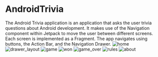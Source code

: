 # AndroidTrivia
The Android Trivia application is an application that asks the user trivia questions about Android development.
It makes use of the Navigation component within Jetpack to move the user between different screens.
Each screen is implemented as a Fragment.
The app navigates using buttons, the Action Bar, and the Navigation Drawer.
![home](https://user-images.githubusercontent.com/86685007/144281743-034aa040-723e-41e8-b8d3-3a9e63249a91.png)
![drawer_layout](https://user-images.githubusercontent.com/86685007/144281819-1972b197-196f-4f48-81d1-af4a1d07a90e.png)
![game](https://user-images.githubusercontent.com/86685007/144281963-c97cb46a-0f9a-45bf-a963-797956ca909f.png)
![won](https://user-images.githubusercontent.com/86685007/144281996-f10e37c7-b0a9-4558-a6f3-cf68bb01c6c4.png)
![game_over](https://user-images.githubusercontent.com/86685007/144282018-5b58b2cd-e88f-4004-ba92-29c0f2bc3db9.png)
![rules](https://user-images.githubusercontent.com/86685007/144282042-b883f28a-9a2f-41cb-aeee-fe8ca0664381.png)
![about](https://user-images.githubusercontent.com/86685007/144282054-5e247b9d-ea70-4483-b077-08a1d664e5f2.png)
